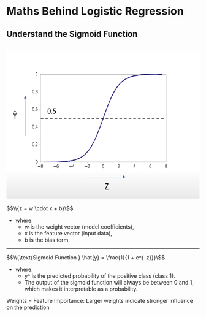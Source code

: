 # Maths Behind Logistic Regression

## Understand the Sigmoid Function

<img src="../../../assets/sigmoid-function.png" width="600x" height="400px" />

$$\\{z = w \cdot x + b}\$$

- where:
  - w is the weight vector (model coefficients),
  - x is the feature vector (input data),
  - b is the bias term.

<hr>

$$\\{\text{Sigmoid Function } \hat{y} = \frac{1}{1 + e^{-z}}}\$$

- where:
  - y^ is the predicted probability of the positive class (class 1).
  - The output of the sigmoid function will always be between 0 and 1, which makes it interpretable as a probability.

Weights = Feature Importance: Larger weights indicate stronger influence on the prediction
